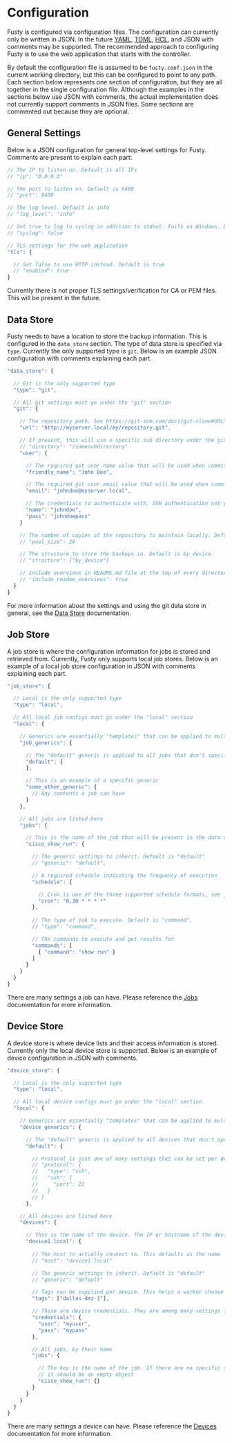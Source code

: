 # Configuration

Fusty is configured via configuration files. The configuration can currently only be written in JSON. In the future
[YAML](http://yaml.org/), [TOML](https://github.com/toml-lang/toml), [HCL](https://github.com/hashicorp/hcl), and
JSON with comments may be supported. The recommended approach to configuring Fusty is to use the web application that
starts with the controller.

By default the configuration file is assumed to be `fusty.conf.json` in the current working directory, but this can be
configured to point to any path. Each section below represents one section of configuration, but they are all together
in the single configuration file. Although the examples in the sections below use JSON with comments, the actual
implementation does not currently support comments in JSON files. Some sections are commented out because they are
optional.

## General Settings

Below is a JSON configuration for general top-level settings for Fusty. Comments are present to explain each part:

```js
// The IP to listen on. Default is all IPs
// "ip": "0.0.0.0"

// The port to listen on. Default is 9400
// "port": 9400

// The log level. Default is info
// "log_level": "info"

// Set true to log to syslog in addition to stdout. Fails on Windows. Default is false
// "syslog": false

// TLS settings for the web application
"tls": {

  // Set false to use HTTP instead. Default is true
  // "enabled": true
}
```

Currently there is not proper TLS settings/verification for CA or PEM files. This will be present in the future.

## Data Store

Fusty needs to have a location to store the backup information. This is configured in the `data_store` section. The type
of data store is specified via `type`. Currently the only supported type is `git`. Below is an example JSON
configuration with comments explaining each part.

```js
"data_store": {

  // Git is the only supported type
  "type": "git",

  // All git settings must go under the "git" section
  "git": {

    // The repository path. See https://git-scm.com/docs/git-clone#URLS
    "url": "http://myserver.local/my/repository.git",

    // If present, this will use a specific sub directory under the git repository to store the results
    // "directory": "/somesubdirectory"
    "user": {

      // The required git user.name value that will be used when committing
      "friendly_name": "John Doe",

      // The required git user.email value that will be used when committing
      "email": "johndoe@myserver.local",

      // The credentials to authenticate with. SSH authentication not yet supported
      "name": "johndoe",
      "pass": "johndoepass"
    }

    // The number of copies of the repository to maintain locally. Default is 20.
    // "pool_size": 20

    // The structure to store the backups in. Default is by_device.
    // "structure": ["by_device"]

    // Include overviews in README.md file at the top of every directory. Default is true.
    // "include_readme_overviews": true
  }
}
```

For more information about the settings and using the git data store in general, see the [Data Store](data.md)
documentation.

## Job Store

A job store is where the configuration information for jobs is stored and retrieved from. Currently, Fusty only supports
local job stores. Below is an example of a local job store configuration in JSON with comments explaining each part.

```js
"job_store": {

  // Local is the only supported type
  "type": "local",

  // All local job configs must go under the "local" section
  "local": {

    // Generics are essentially "templates" that can be applied to multiple/all jobs
    "job_generics": {

      // The "default" generic is applied to all jobs that don't specify their own generic
      "default": {
      },

      // This is an example of a specific generic
      "some_other_generic": {
        // Any contents a job can have
      }
    },

    // All jobs are listed here
    "jobs": {

      // This is the name of the job that will be present in the data store and is referenced from the device
      "cisco_show_run": {

        // The generic settings to inherit. Default is "default"
        // "generic": "default",

        // A required schedule indicating the frequency of execution
        "schedule": {

          // Cron is one of the three supported schedule formats, see jobs documentation for more
          "cron": "0,30 * * * *"
        },
        
        // The type of job to execute. Default is "command".
        // "type": "command",

        // The commands to execute and get results for
        "commands": [
          { "command": "show run" }
        ]
      }
    }
  }
}
```

There are many settings a job can have. Please reference the [Jobs](jobs.md) documentation for more information.

## Device Store

A device store is where device lists and their access information is stored. Currently only the local device store is
supported. Below is an example of device configuration in JSON with comments.

```js
"device_store": {

  // Local is the only supported type
  "type": "local",

  // All local device configs must go under the "local" section
  "local": {

    // Generics are essentially "templates" that can be applied to multiple/all devices
    "device_generics": {

      // The "default" generic is applied to all devices that don't specify their own generic
      "default": {

        // Protocol is just one of many settings that can be set per device. They are not all listed here
        // "protocol": {
        //   "type": "ssh",
        //   "ssh": {
        //     "port": 22
        //   }
        // }
      },

    // All devices are listed here
    "devices": {

      // This is the name of the device. The IP or hostname of the device that is used during connection is preferred.
      "device1.local": {
      
        // The host to actually connect to. This defaults as the name
        // "host": "device1.local"

        // The generic settings to inherit. Default is "default"
        // "generic": "default"

        // Tags can be supplied per device. This helps a worker choose what work to do
        "tags": ["dallas-dmz-1"],

        // These are device credentials. They are among many settings for devices...
        "credentials": {
          "user": "myuser",
          "pass": "mypass"
        },

        // All jobs, by their name
        "jobs": {

          // The key is the name of the job. If there are no specific settings needed by the job,
          // it should be an empty object
          "cisco_show_run": {}
        }
      }
    }
  }
}
```

There are many settings a device can have. Please reference the [Devices](devices.md) documentation for more
information.